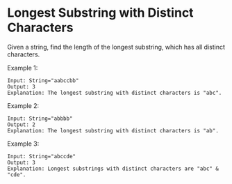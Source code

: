 # Longest Substring with Distinct Characters

Given a string, find the length of the longest substring, which has all distinct characters.

Example 1:

```
Input: String="aabccbb"
Output: 3
Explanation: The longest substring with distinct characters is "abc".
```

Example 2:

```
Input: String="abbbb"
Output: 2
Explanation: The longest substring with distinct characters is "ab".
```

Example 3:

```
Input: String="abccde"
Output: 3
Explanation: Longest substrings with distinct characters are "abc" & "cde".
```
